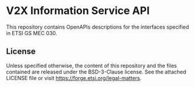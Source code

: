 # V2X Information Service API

This repository contains OpenAPIs descriptions for the interfaces specified in ETSI GS MEC 030.

## License 

Unless specified otherwise, the content of this repository and the files contained are released under the BSD-3-Clause license.
See the attached LICENSE file or visit https://forge.etsi.org/legal-matters.
